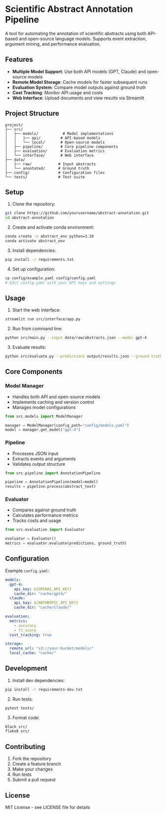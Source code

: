 # Scientific Abstract Annotation Pipeline

A tool for automating the annotation of scientific abstracts using both API-based and open-source language models. Supports event extraction, argument mining, and performance evaluation.

## Features

- **Multiple Model Support**: Use both API models (GPT, Claude) and open-source models
- **Remote Model Storage**: Cache models for faster subsequent runs
- **Evaluation System**: Compare model outputs against ground truth
- **Cost Tracking**: Monitor API usage and costs
- **Web Interface**: Upload documents and view results via Streamlit

## Project Structure

```
project/
├── src/
│   ├── models/           # Model implementations
│   │   ├── api/         # API-based models
│   │   └── local/       # Open-source models
│   ├── pipeline/        # Core pipeline components
│   ├── evaluation/      # Evaluation metrics
│   └── interface/       # Web interface
├── data/
│   ├── raw/            # Input abstracts
│   └── annotated/      # Ground truth
├── config/             # Configuration files
└── tests/              # Test suite
```

## Setup

1. Clone the repository:
```bash
git clone https://github.com/yourusername/abstract-annotation.git
cd abstract-annotation
```

2. Create and activate conda environment:
```bash
conda create -n abstract_env python=3.10
conda activate abstract_env
```

3. Install dependencies:
```bash
pip install -r requirements.txt
```

4. Set up configuration:
```bash
cp config/example.yaml config/config.yaml
# Edit config.yaml with your API keys and settings
```

## Usage

1. Start the web interface:
```bash
streamlit run src/interface/app.py
```

2. Run from command line:
```bash
python src/main.py --input data/raw/abstracts.json --model gpt-4
```

3. Evaluate results:
```bash
python src/evaluate.py --predictions output/results.json --ground-truth data/annotated/
```

## Core Components

### Model Manager
- Handles both API and open-source models
- Implements caching and version control
- Manages model configurations

```python
from src.models import ModelManager

manager = ModelManager(config_path="config/models.yaml")
model = manager.get_model("gpt-4")
```

### Pipeline
- Processes JSON input
- Extracts events and arguments
- Validates output structure

```python
from src.pipeline import AnnotationPipeline

pipeline = AnnotationPipeline(model=model)
results = pipeline.process(abstract_text)
```

### Evaluator
- Compares against ground truth
- Calculates performance metrics
- Tracks costs and usage

```python
from src.evaluation import Evaluator

evaluator = Evaluator()
metrics = evaluator.evaluate(predictions, ground_truth)
```

## Configuration

Example `config.yaml`:
```yaml
models:
  gpt-4:
    api_key: ${OPENAI_API_KEY}
    cache_dir: "cache/gpt4/"
  claude:
    api_key: ${ANTHROPIC_API_KEY}
    cache_dir: "cache/claude/"

evaluation:
  metrics:
    - accuracy
    - f1_score
  cost_tracking: true

storage:
  remote_url: "s3://your-bucket/models/"
  local_cache: "cache/"
```

## Development

1. Install dev dependencies:
```bash
pip install -r requirements-dev.txt
```

2. Run tests:
```bash
pytest tests/
```

3. Format code:
```bash
black src/
flake8 src/
```

## Contributing

1. Fork the repository
2. Create a feature branch
3. Make your changes
4. Run tests
5. Submit a pull request

## License

MIT License - see LICENSE file for details